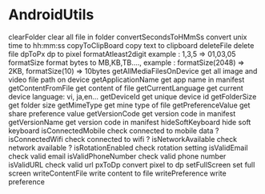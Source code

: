 # AndroidUtils
clearFolder					clear all file in folder
convertSecondsToHMmSs		convert unix time to hh:mm:ss
copyToClipBoard				copy text to clipboard
deleteFile					delete file
dpToPx						dp to pixel
formatAtleast2digit			example : 1,3,5 => 01,03,05
formatSize					format bytes to MB,KB,TB...., example : formatSize(2048) => 2KB, formatSize(10) => 10bytes
getAllMediaFilesOnDevice	get all image and video file path on device
getApplicationName			get app name in manifest
getContentFromFile			get content of file
getCurrentLanguage			get current device language: vi, ja,en...
getDeviceId					get unique device id
getFolderSize				get folder size
getMimeType					get mine type of file
getPreferenceValue			get share preference value
getVersionCode				get version code in manifest
getVersionName				get version code in manifest
hideSoftKeyboard			hide soft keyboard
isConnectedMobile			check connected to mobile data ?
isConnectedWifi				check connected to wifi ?
isNetworkAvailable			check network available ?
isRotationEnabled			check rotation setting
isValidEmail				check valid email
isValidPhoneNumber			check valid phone number
isValidURL					check valid url
pxToDp						convert pixel to dp
setFullScreen				set full screen
writeContentFile			write content to file
writePreference				write preference
